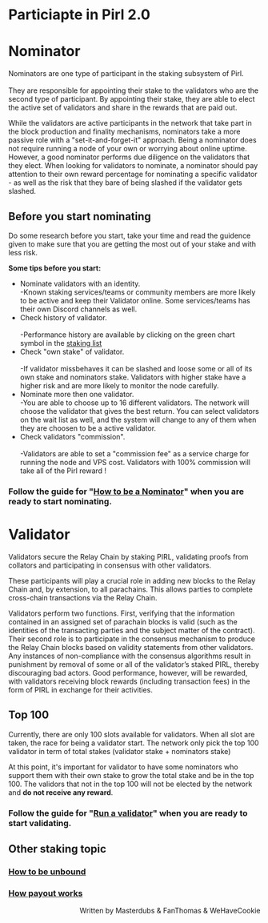 # Particiapte in Pirl 2.0


# Nominator	

Nominators are one type of participant in the staking subsystem of Pirl.<br> 	
They are responsible for appointing their stake to the validators who are the second type of participant. By appointing their stake, they are able to elect the active set of validators and share in the rewards that are paid out.	

While the validators are active participants in the network that take part in the block production and finality mechanisms, nominators take a more passive role with a "set-it-and-forget-it" approach. Being a nominator does not require running a node of your own or worrying about online uptime. However, a good nominator performs due diligence on the validators that they elect. When looking for validators to nominate, a nominator should pay attention to their own reward percentage for nominating a specific validator - as well as the risk that they bare of being slashed if the validator gets slashed.	

## Before you start nominating	
Do some research before you start, take your time and read the guidence given to make sure that you are getting the most out of your stake and with less risk.	

**Some tips before you start:**<br>	
* Nominate validators with an identity.<br>	
-Known staking services/teams or community members are more likely to be active and keep their Validator online. Some services/teams has their own Discord channels as well.	
* Check history of validator. <br>	
-Performance history are available by clicking on the green chart symbol in the <a href="https://explorer.pirl.network/#/staking" target="_blank">staking list</a>	
* Check "own stake" of validator.<br>	
-If validator missbehaves it can be slashed and loose some or all of its own stake and nominators stake. Validators with higher stake have a higher risk and are more likely to monitor the node carefully.	
* Nominate more then one validator.<br>	
-You are able to choose up to 16 different validators. The network will choose the validator that gives the best return. You can select validators on the wait list as well, and the system will change to any of them when they are choosen to be a active validator.	
* Check validators "commission".<br>	
-Validators are able to set a "commission fee" as a service charge for running the node and VPS cost. Validators with 100% commission will take all of the Pirl reward !	

### Follow the guide for "[How to be a Nominator](nominator_guide/how_to_nominate.md)" when you are ready to start nominating.

# Validator

Validators secure the Relay Chain by staking PIRL, validating proofs from collators and participating in consensus with other validators.

These participants will play a crucial role in adding new blocks to the Relay Chain and, by extension, to all parachains. This allows parties to complete cross-chain transactions via the Relay Chain.

Validators perform two functions. First, verifying that the information contained in an assigned set of parachain blocks is valid (such as the identities of the transacting parties and the subject matter of the contract). Their second role is to participate in the consensus mechanism to produce the Relay Chain blocks based on validity statements from other validators. Any instances of non-compliance with the consensus algorithms result in punishment by removal of some or all of the validator’s staked PIRL, thereby discouraging bad actors. Good performance, however, will be rewarded, with validators receiving block rewards (including transaction fees) in the form of PIRL in exchange for their activities.

## Top 100
Currently, there are only 100 slots available for validators. When all slot are taken, the race for being a validator start.
The network only pick the top 100 validator in term of total stakes (validator stake + nominators stake)

At this point, it's important for validator to have some nominators who support them with their own stake to grow the total stake and be in the top 100.
The validors that not in the top 100 will not be elected by the network and **do not receive any reward**. 

### Follow the guide for "[Run a validator](validator_guide/guides_how_to_validate.md)" when you are ready to start validating.

## Other staking topic 
### [How to be unbound](nominator_guide/how_to_unbound.md)
### [How payout works](./payout.md)

<p align=right> Written by Masterdubs & FanThomas & WeHaveCookie </p>